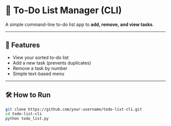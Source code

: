 # 📝 To-Do List Manager (CLI)

A simple command-line to-do list app to **add, remove, and view tasks**.

---

## 🚀 Features

- View your sorted to-do list  
- Add a new task (prevents duplicates)  
- Remove a task by number  
- Simple text-based menu  

---

## 🛠 How to Run

```sh
git clone https://github.com/your-username/todo-list-cli.git
cd todo-list-cli
python todo_list.py
